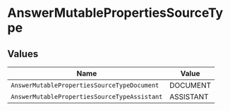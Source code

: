 # AnswerMutablePropertiesSourceType


## Values

| Name                                         | Value                                        |
| -------------------------------------------- | -------------------------------------------- |
| `AnswerMutablePropertiesSourceTypeDocument`  | DOCUMENT                                     |
| `AnswerMutablePropertiesSourceTypeAssistant` | ASSISTANT                                    |